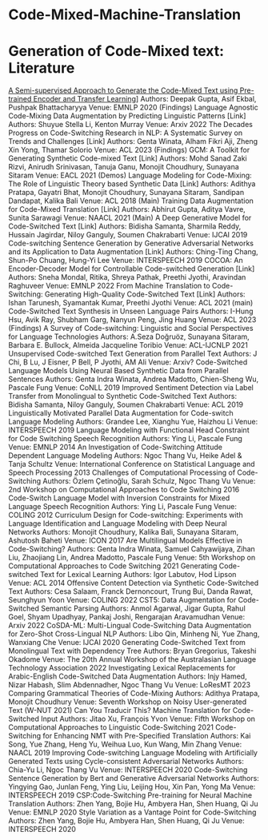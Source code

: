 # Code-Mixed-Machine-Translation



# Generation of Code-Mixed text: Literature

[A Semi-supervised Approach to Generate the Code-Mixed Text using Pre-trained Encoder and Transfer Learning](https://aclanthology.org/2020.findings-emnlp.206/)]
Authors: Deepak Gupta, Asif Ekbal, Pushpak Bhattacharyya
Venue: EMNLP 2020 (Findings)
Language Agnostic Code-Mixing Data Augmentation by Predicting Linguistic Patterns [Link]
Authors: Shuyue Stella Li, Kenton Murray
Venue: Arxiv 2022
The Decades Progress on Code-Switching Research in NLP: A Systematic Survey on Trends and Challenges [Link]
Authors: Genta Winata, Alham Fikri Aji, Zheng Xin Yong, Thamar Solorio
Venue: ACL 2023 (Findings)
GCM: A Toolkit for Generating Synthetic Code-mixed Text [Link]
Authors: Mohd Sanad Zaki Rizvi, Anirudh Srinivasan, Tanuja Ganu, Monojit Choudhury, Sunayana Sitaram
Venue: EACL 2021 (Demos)
Language Modeling for Code-Mixing: The Role of Linguistic Theory based Synthetic Data [Link]
Authors: Adithya Pratapa, Gayatri Bhat, Monojit Choudhury, Sunayana Sitaram, Sandipan Dandapat, Kalika Bali
Venue: ACL 2018 (Main)
Training Data Augmentation for Code-Mixed Translation [Link]
Authors: Abhirut Gupta, Aditya Vavre, Sunita Sarawagi
Venue: NAACL 2021 (Main)
A Deep Generative Model for Code-Switched Text [Link]
Authors: Bidisha Samanta, Sharmila Reddy, Hussain Jagirdar, Niloy Ganguly, Soumen Chakrabarti
Venue: IJCAI 2019
Code-switching Sentence Generation by Generative Adversarial Networks and its Application to Data Augmentation [Link]
Authors: Ching-Ting Chang, Shun-Po Chuang, Hung-Yi Lee
Venue: INTERSPEECH 2019
COCOA: An Encoder-Decoder Model for Controllable Code-switched Generation [Link]
Authors: Sneha Mondal, Ritika, Shreya Pathak, Preethi Jyothi, Aravindan Raghuveer
Venue: EMNLP 2022
From Machine Translation to Code-Switching: Generating High-Quality Code-Switched Text [Link]
Authors: Ishan Tarunesh, Syamantak Kumar, Preethi Jyothi
Venue: ACL 2021 (main)
Code-Switched Text Synthesis in Unseen Language Pairs
Authors: I-Hung Hsu, Avik Ray, Shubham Garg, Nanyun Peng, Jing Huang
Venue: ACL 2023 (Findings)
A Survey of Code-switching: Linguistic and Social Perspectives for Language Technologies
Authors: A.Seza Doğruöz, Sunayana Sitaram, Barbara E. Bullock, Almeida Jacqueline Toribio
Venue: ACL-IJCNLP 2021
Unsupervised Code-switched Text Generation from Parallel Text
Authors: J Chi, B Lu, J Eisner, P Bell, P Jyothi, AM Ali
Venue: Arxiv?
Code-Switched Language Models Using Neural Based Synthetic Data from Parallel Sentences
Authors: Genta Indra Winata, Andrea Madotto, Chien-Sheng Wu, Pascale Fung
Venue: CoNLL 2019
Improved Sentiment Detection via Label Transfer from Monolingual to Synthetic Code-Switched Text
Authors: Bidisha Samanta, Niloy Ganguly, Soumen Chakrabarti
Venue: ACL 2019
Linguistically Motivated Parallel Data Augmentation for Code-switch Language Modeling
Authors: Grandee Lee, Xianghu Yue, Haizhou Li
Venue: INTERSPEECH 2019
Language Modeling with Functional Head Constraint for Code Switching Speech Recognition
Authors: Ying Li, Pascale Fung
Venue: EMNLP 2014
An Investigation of Code-Switching Attitude Dependent Language Modeling
Authors: Ngoc Thang Vu, Heike Adel & Tanja Schultz
Venue: International Conference on Statistical Language and Speech Processing 2013
Challenges of Computational Processing of Code-Switching
Authors: Özlem Çetinoğlu, Sarah Schulz, Ngoc Thang Vu
Venue: 2nd Workshop on Computational Approaches to Code Switching 2016
Code-Switch Language Model with Inversion Constraints for Mixed Language Speech Recognition
Authors: Ying Li, Pascale Fung
Venue: COLING 2012
Curriculum Design for Code-switching: Experiments with Language Identification and Language Modeling with Deep Neural Networks
Authors: Monojit Choudhury, Kalika Bali, Sunayana Sitaram, Ashutosh Baheti
Venue: ICON 2017
Are Multilingual Models Effective in Code-Switching?
Authors: Genta Indra Winata, Samuel Cahyawijaya, Zihan Liu, Zhaojiang Lin, Andrea Madotto, Pascale Fung
Venue: 5th Workshop on Computational Approaches to Code Switching 2021
Generating Code-switched Text for Lexical Learning
Authors: Igor Labutov, Hod Lipson
Venue: ACL 2014
Offensive Content Detection via Synthetic Code-Switched Text
Authors: Cesa Salaam, Franck Dernoncourt, Trung Bui, Danda Rawat, Seunghyun Yoon
Venue: COLING 2022
CST5: Data Augmentation for Code-Switched Semantic Parsing
Authors: Anmol Agarwal, Jigar Gupta, Rahul Goel, Shyam Upadhyay, Pankaj Joshi, Rengarajan Aravamudhan
Venue: Arxiv 2022
CoSDA-ML: Multi-Lingual Code-Switching Data Augmentation for Zero-Shot Cross-Lingual NLP
Authors: Libo Qin, Minheng Ni, Yue Zhang, Wanxiang Che
Venue: IJCAI 2020
Generating Code-Switched Text from Monolingual Text with Dependency Tree
Authors: Bryan Gregorius, Takeshi Okadome
Venue: The 20th Annual Workshop of the Australasian Language Technology Association 2022
Investigating Lexical Replacements for Arabic-English Code-Switched Data Augmentation
Authors: Injy Hamed, Nizar Habash, Slim Abdennadher, Ngoc Thang Vu
Venue: LoResMT 2023
Comparing Grammatical Theories of Code-Mixing
Authors: Adithya Pratapa, Monojit Choudhury
Venue: Seventh Workshop on Noisy User-generated Text (W-NUT 2021)
Can You Traducir This? Machine Translation for Code-Switched Input
Authors: Jitao Xu, François Yvon
Venue: Fifth Workshop on Computational Approaches to Linguistic Code-Switching 2021
Code-Switching for Enhancing NMT with Pre-Specified Translation
Authors: Kai Song, Yue Zhang, Heng Yu, Weihua Luo, Kun Wang, Min Zhang
Venue: NAACL 2019
Improving Code-switching Language Modeling with Artificially Generated Texts using Cycle-consistent Adversarial Networks
Authors: Chia-Yu Li, Ngoc Thang Vu
Venue: INTERSPEECH 2020
Code-Switching Sentence Generation by Bert and Generative Adversarial Networks
Authors: Yingying Gao, Junlan Feng, Ying Liu, Leijing Hou, Xin Pan, Yong Ma
Venue: INTERSPEECH 2019
CSP:Code-Switching Pre-training for Neural Machine Translation
Authors: Zhen Yang, Bojie Hu, Ambyera Han, Shen Huang, Qi Ju
Venue: EMNLP 2020
Style Variation as a Vantage Point for Code-Switching
Authors: Zhen Yang, Bojie Hu, Ambyera Han, Shen Huang, Qi Ju
Venue: INTERSPEECH 2020


